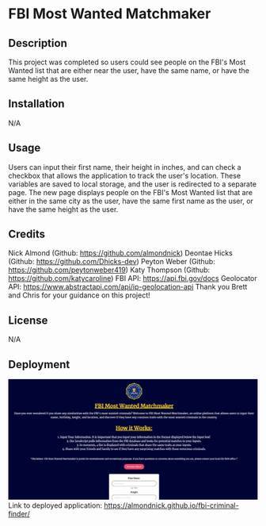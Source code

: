 # FBI Most Wanted Matchmaker

## Description
This project was completed so users could see people on the FBI's Most Wanted list that are either near the user, have the same name, or have the same height as the user. 

## Installation
N/A

## Usage
Users can input their first name, their height in inches, and can check a checkbox that allows the application to track the user's location. These variables are saved to local storage, and the user is redirected to a separate page. The new page displays people on the FBI's Most Wanted list that are either in the same city as the user, have the same first name as the user, or have the same height as the user.

## Credits
Nick Almond (Github: https://github.com/almondnick)
Deontae Hicks (Github: https://github.com/Dhicks-dev)
Peyton Weber (Github: https://github.com/peytonweber419)
Katy Thompson (Github: https://github.com/katycaroline)
FBI API: https://api.fbi.gov/docs
Geolocator API: https://www.abstractapi.com/api/ip-geolocation-api
Thank you Brett and Chris for your guidance on this project!

## License
N/A

## Deployment
![Image of deployed application](assets/deployed-application.png)
Link to deployed application: https://almondnick.github.io/fbi-criminal-finder/